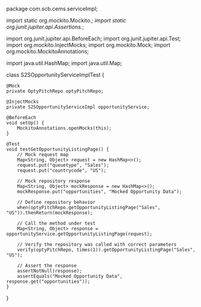 package com.scb.cems.serviceImpl;

import static org.mockito.Mockito.*;
import static org.junit.jupiter.api.Assertions.*;

import org.junit.jupiter.api.BeforeEach;
import org.junit.jupiter.api.Test;
import org.mockito.InjectMocks;
import org.mockito.Mock;
import org.mockito.MockitoAnnotations;

import java.util.HashMap;
import java.util.Map;

class S2SOpportunityServiceImplTest {

    @Mock
    private OptyPitchRepo optyPitchRepo;

    @InjectMocks
    private S2SOpportunityServiceImpl opportunityService;

    @BeforeEach
    void setUp() {
        MockitoAnnotations.openMocks(this);
    }

    @Test
    void testGetOpportunityListingPage() {
        // Mock request map
        Map<String, Object> request = new HashMap<>();
        request.put("queuetype", "Sales");
        request.put("countrycode", "US");

        // Mock repository response
        Map<String, Object> mockResponse = new HashMap<>();
        mockResponse.put("opportunities", "Mocked Opportunity Data");

        // Define repository behavior
        when(optyPitchRepo.getOpportunityListingPage("Sales", "US")).thenReturn(mockResponse);

        // Call the method under test
        Map<String, Object> response = opportunityService.getOpportunityListingPage(request);

        // Verify the repository was called with correct parameters
        verify(optyPitchRepo, times(1)).getOpportunityListingPage("Sales", "US");

        // Assert the response
        assertNotNull(response);
        assertEquals("Mocked Opportunity Data", response.get("opportunities"));
    }
}
